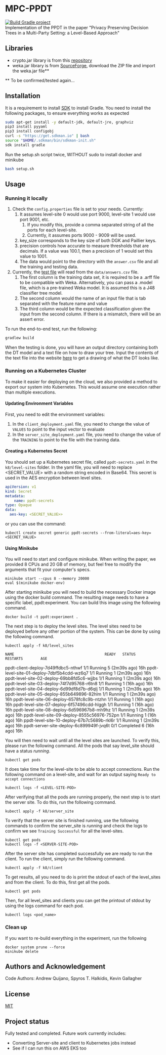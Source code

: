 # MPC-PPDT
[![Build Gradle project](https://github.com/AndrewQuijano/MPC-PPDT/actions/workflows/build-gradle-project.yml/badge.svg)](https://github.com/AndrewQuijano/MPC-PPDT/actions/workflows/build-gradle-project.yml)  
Implementation of the PPDT in the paper "Privacy Preserving Decision Trees in a Multi-Party Setting: a Level-Based Approach"

## Libraries
* crypto.jar library is from this [repository](https://github.com/AndrewQuijano/Homomorphic_Encryption)
* weka.jar library is from [SourceForge](https://sourceforge.net/projects/weka/files/weka-3-9/3.9.5/), 
download the ZIP file and import the weka.jar file**

** To be confirmed/tested again...

## Installation
It is a requirement to install [SDK](https://sdkman.io/install) to install Gradle.
You need to install the following packages, to ensure everything works as expected
```bash
sudo apt-get install -y default-jdk, default-jre, graphviz
pip3 install pyyaml
pip3 install configobj
curl -s "https://get.sdkman.io" | bash
source "$HOME/.sdkman/bin/sdkman-init.sh"
sdk install gradle
```

Run the setup.sh script twice, WITHOUT sudo to install docker and minikube
```bash
bash setup.sh
```

## Usage

### Running it locally

1. Check the `config.properties` file is set to your needs. Currently:
   1. It assumes level-site 0 would use port 9000, level-site 1 would use port 9001, etc.
      1. If you modify this, provide a comma separated string of all the ports for each level-site.
      2. Currently, it assumes ports 9000 - 9009 will be used.
   2. key_size corresponds to the key size of both DGK and Paillier keys.
   3. precision controls how accurate to measure thresholds that are decimals. If a value was 100.1, then a precision of 
   1 would set this value to 1001.
   4. The data would point to the directory with the `answer.csv` file and all the training and testing data.
2. Currently, the [test file](src/test/java/PrivacyTest.java) will read from the `data/answers.csv` file. 
   1. The first column is the training data set, 
   it is required to be a .arff file to be compatible with Weka.
   Alternatively, you can pass a .model file, which is a pre-trained Weka model. 
   It is assumed this is a J48 classifier tree model.
   2. The second column would the name of an input file that is tab separated with the feature name and value
   3. The third column would be the expected classification given the input from the second column. 
   If there is a mismatch, there will be an assert error.

To run the end-to-end test, run the following:
```bash
gradlew build
```

When the testing is done, you will have an output directory containing both the DT model and a text file on how to draw 
your tree. Input the contents of the text file into the website [here](https://dreampuf.github.io/GraphvizOnline/) to get a 
drawing of what the DT looks like.

### Running on a Kubernetes Cluster
To make it easier for deploying on the cloud, we also provided a method to export our system into Kubernetes.
This would assume one execution rather than multiple executions.

#### Updating Environment Variables

First, you need to edit the environment variables:
1. In the `client_deployment.yaml` file, you need to change the value of `VALUES` to point to the input vector to evaluate
2. In the `server_site_deployment.yaml` file, you need to change the value of the `TRAINING` to point to the file with the training data.

#### Creating a Kubernetes Secret
You should set up a Kubernetes secret file, called `ppdt-secrets.yaml` in the `k8/level-sites` folder.
In the yaml file, you will need to replace <SECRET_VALUE> with a random string encoded in Base64.
This secret is used in the AES encryption between level sites.
```yaml
apiVersion: v1
kind: Secret
metadata:
    name: ppdt-secrets
type: Opaque
data:
  aes-key: <SECRET_VALUE>>
```

or you can use the command:

    kubectl create secret generic ppdt-secrets --from-literal=aes-key=<SECRET_VALUE>

#### Using Minikube
You will need to start and configure minikube. When writing the paper, we provided 8 CPUs and 20 GB of memory, 
but feel free to modify the arguments that fit your computer's specs.

    minikube start --cpus 8 --memory 20000
    eval $(minikube docker-env)

After starting minikube you will need to build the necessary Docker image using
the docker build command. The resulting image needs to have a specific label,
ppdt:experiment. You can build this image using the following command.

    docker build -t ppdt:experiment .

The next step is to deploy the level sites. The level sites need to be deployed
before any other portion of the system. This can be done by using the following
command.

    kubectl apply -f k8/level_sites
    
    NAME                                         READY   STATUS      RESTARTS        AGE
ppdt-client-deploy-7d49ffdbc5-nthwf          1/1     Running     5 (2m39s ago)   16h
ppdt-level-site-01-deploy-7dbf5b4cdd-wz6q7   1/1     Running     1 (2m39s ago)   16h
ppdt-level-site-02-deploy-69bb8fd5c6-wjjbs   1/1     Running     1 (2m39s ago)   16h
ppdt-level-site-03-deploy-74f7d95768-r6tn8   1/1     Running     1 (16h ago)     16h
ppdt-level-site-04-deploy-6d99df8d7b-d6qlj   1/1     Running     1 (2m39s ago)   16h
ppdt-level-site-05-deploy-855b649896-82hlm   1/1     Running     1 (2m39s ago)   16h
ppdt-level-site-06-deploy-6578fc8c9b-ntzhn   1/1     Running     1 (16h ago)     16h
ppdt-level-site-07-deploy-6f57496cdd-hlggh   1/1     Running     1 (16h ago)     16h
ppdt-level-site-08-deploy-6d596967b8-mh9hz   1/1     Running     1 (2m39s ago)   16h
ppdt-level-site-09-deploy-8555c56976-752pn   1/1     Running     1 (16h ago)     16h
ppdt-level-site-10-deploy-67b7c5689b-rkl6r   1/1     Running     1 (2m39s ago)   16h
ppdt-server-site-deploy-6c899949f-jvq6t      0/1     Completed   6 (16h ago)     16h


You will then need to wait until all the level sites are launched. To verify
this, please run the following command. All the pods that say level_site should have a status _running_.

    kubectl get pods

It does take time for the level-site to be able to accept connections. Run the following command on a level-site, 
and wait for an output saying `Ready to accept connections`

    kubectl logs -f <LEVEL-SITE-POD>

After verifying that all the pods are running properly, the next step is to
start the server site. To do this, run the following command.

    kubectl apply -f k8/server_site

To verify that the server site is finished running, use the following commands to confirm the server_site is _running_ 
and check the logs to confirm we see `Training Successful` for all the level-sites.

    kubectl get pods
    kubectl logs -f <SERVER-SITE-POD>

After the server site has completed successfully we are ready to run the client.
To run the client, simply run the following command.

    kubectl apply -f k8/client

To get results, all you need to do is print the stdout of each of the level_sites
and from the client. To do this, first get all the pods.

    kubectl get pods

Then, for all level_sites and clients you can get the printout of stdout by
using the logs command for each pod.

    kubectl logs <pod_name> 

### Clean up

If you want to re-build everything in the experiment, run the following
    
    docker system prune --force
    minikube delete

## Authors and Acknowledgement
Code Authors: Andrew Quijano, Spyros T. Halkidis, Kevin Gallagher

## License
[MIT](https://choosealicense.com/licenses/mit/)

## Project status
Fully tested and completed. Future work currently includes:
* Converting Server-site and client to Kubernetes jobs instead
* See if I can run this on AWS EKS too

